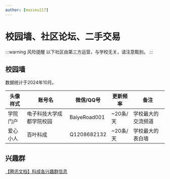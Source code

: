 ```yaml
---
author: [muzimu217]
---
```


# 校园墙、社区论坛、二手交易

:::warning 风险提醒
以下社区由第三方运营，与学校无关，请注意甄别。
:::

## 校园墙

数据统计于2024年10月。

| 头像样式 | 账号名       | 微信/QQ号                                                | 更新频率          | 备注               |
| -------- | ------------ | ----------------------------------------------------- | ----------------- | ------------------ |
| 学院门户 | 电子科技大学成都学院校园 | <Tip copy>BaiyeRoad001</Tip>               | ~20条/天          | 学校最大的交流频道 |
| 爱心小人 | 百叶科成     | <Tip copy>Q1208682132</Tip>                           | ~20条/天          | 学校最大的表白墙 |


## 兴趣群

[【腾讯文档】科成各兴趣群信息](https://docs.qq.com/sheet/DSkFiRmpzcVJHSklM?tab=ov58e9)

